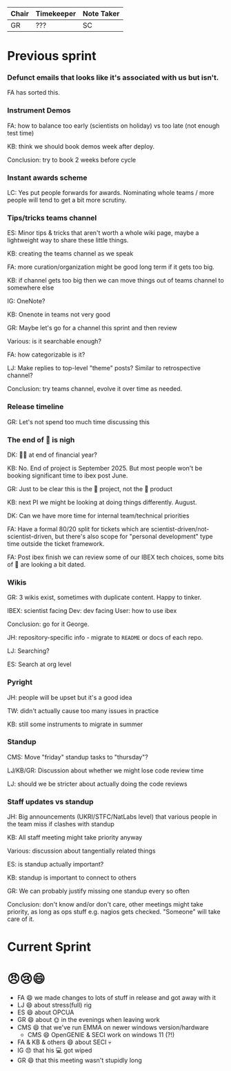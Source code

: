| Chair | Timekeeper | Note Taker |
|-------|------------|------------|
| GR    | ???        | SC         |

# Previous sprint
### Defunct emails that looks like it's associated with us but isn't.

FA has sorted this.

### Instrument Demos

FA: how to balance too early (scientists on holiday) vs too late (not enough test time)

KB: think we should book demos week after deploy.

Conclusion: try to book 2 weeks before cycle

### Instant awards scheme

LC: Yes put people forwards for awards. Nominating whole teams / more people will tend to get a bit more scrutiny.

### Tips/tricks teams channel

ES: Minor tips & tricks that aren't worth a whole wiki page, maybe a lightweight way to share these little things.

KB: creating the teams channel as we speak

FA: more curation/organization might be good long term if it gets too big.

KB: if channel gets too big then we can move things out of teams channel to somewhere else

IG: OneNote?

KB: Onenote in teams not very good

GR: Maybe let's go for a channel this sprint and then review

Various: is it searchable enough?

FA: how categorizable is it?

LJ: Make replies to top-level "theme" posts? Similar to retrospective channel?

Conclusion: try teams channel, evolve it over time as needed.

### Release timeline

GR: Let's not spend too much time discussing this

### The end of 🐐 is nigh

DK: 🐐💀 at end of financial year?

KB: No. End of project is September 2025. But most people won't be booking significant time to ibex post June.

GR: Just to be clear this is the 🐐 project, not the 🐐 product

KB: next PI we might be looking at doing things differently. August.

DK: Can we have more time for internal team/technical priorities

FA: Have a formal 80/20 split for tickets which are scientist-driven/not-scientist-driven, but there's also scope for "personal development" type time outside the ticket framework.

FA: Post ibex finish we can review some of our IBEX tech choices, some bits of 🐐 are looking a bit dated.

### Wikis

GR: 3 wikis exist, sometimes with duplicate content. Happy to tinker.

IBEX: scientist facing
Dev: dev facing
User: how to use ibex

Conclusion: go for it George.

JH: repository-specific info - migrate to `README` or docs of each repo.

LJ: Searching?

ES: Search at org level

### Pyright

JH: people will be upset but it's a good idea

TW: didn't actually cause too many issues in practice

KB: still some instruments to migrate in summer

### Standup

CMS: Move "friday" standup tasks to "thursday"?

LJ/KB/GR: Discussion about whether we might lose code review time

LJ: should we be stricter about actually doing the code reviews

### Staff updates vs standup

JH: Big announcements (UKRI/STFC/NatLabs level) that various people in the team miss if clashes with standup

KB: All staff meeting might take priority anyway

Various: discussion about tangentially related things

ES: is standup actually important?

KB: standup is important to connect to others

GR: We can probably justify missing one standup every so often

Conclusion: don't know and/or don't care, other meetings might take priority, as long as ops stuff e.g. nagios gets checked. "Someone" will take care of it.

### 


# Current Sprint


# 😠😢😄 

- FA 😄 we made changes to lots of stuff in release and got away with it
- LJ 😄 about stress(full) rig
- ES 😄 about OPCUA
- GR 😄 about 🌞 in the evenings when leaving work
- CMS 😄 that we've run EMMA on newer windows version/hardware
  * CMS 😄 OpenGENIE & SECI work on windows 11 (?!)
- FA & KB & others 😄 about SECI 💀
- IG 😠 that his 💻 got wiped
- GR 😄 that this meeting wasn't stupidly long